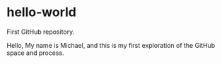 # hello-world
First GitHub repository.

Hello,
My name is Michael, and this is my first exploration of the GitHub space and process.
